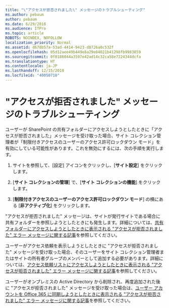 ```yaml
---
title: "\"アクセスが拒否されました\" メッセージのトラブルシューティング"
ms.author: pebaum
author: pebaum
ms.date: 6/29/2018
ms.audience: ITPro
ms.topic: article
ROBOTS: NOINDEX, NOFOLLOW
localization_priority: Normal
ms.assetid: d678b57a-53ad-4414-9423-d8726a0c532f
ms.openlocfilehash: 05d12aee49b449e8a29e84021b41298fb9983859
ms.sourcegitcommit: 0f0186044a3597e42ad14c32ca58e7224344dcfa
ms.translationtype: HT
ms.contentlocale: ja-JP
ms.lasthandoff: 12/15/2019
ms.locfileid: "40050710"
---
```

# <a name="troubleshoot-access-denied-messages"></a>"アクセスが拒否されました" メッセージのトラブルシューティング

ユーザーが SharePoint の共有フォルダーにアクセスしようとしたときに「アクセスが拒否されました」メッセージを受け取った場合、サイト コレクション管理者が「制限付きアクセスのユーザーのアクセス許可ロックダウン モード」を有効にしている可能性があります。これを無効にするには、次の手順を実行します。 
  
1. サイトを参照して、[設定] アイコンをクリックし、[**サイト設定**] をクリックします。
    
2. [**サイト コレクションの管理**] で、[**サイト コレクションの機能**] をクリックします。
    
3. [**制限付きアクセスのユーザーのアクセス許可ロックダウン モード**] の横にある [**非アクティブ化**] をクリックします。
    
"アクセスが拒否されました" メッセージは、サイトが発行サイトである場合に共有フォルダーを参照しようとしたときにも発生します。詳細については、[共有フォルダーにアクセスしようとしたときに表示される "アクセスが拒否されました" エラー メッセージに関する記事](https://go.microsoft.com/fwlink/?linkid=2004317)を参照してください。
  
ユーザーがアクセス依頼を表示しようとしたときに "アクセスが拒否されました" メッセージを受け取った場合、そのユーザーをサイト コレクション管理者またはサイトの所有者グループのメンバーとして追加する必要があります。詳細については、[アクセス依頼リストにアクセスしようとしたときに表示される "アクセスが拒否されました" エラー メッセージに関する記事](https://go.microsoft.com/fwlink/?linkid=2004220)を参照してください。
  
ユーザーがオンプレミスの Active Directory から削除され、再度追加された後に "アクセスが拒否されました" メッセージを受け取った場合は、[ユーザー アカウントを Office 365 に同期しようとしたときに表示される "アクセスが拒否されました" エラー メッセージに関する記事](https://go.microsoft.com/fwlink/?linkid=2004318)を参照してください。
  

